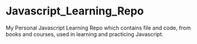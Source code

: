 # Javascript_Learning_Repo
My Personal Javascript Learning Repo which contains file and code, from books and courses, used in learning and practicing Javascript.

